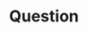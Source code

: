 ---
title: Question
redirect_to: https://ucfopen.github.io/Obojobo-Docs/releases/v3.3.2/developers/obo_nodes/question
---